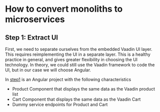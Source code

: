 # How to convert monoliths to microservices

## Step 1: Extract UI
First, we need to separate ourselves from the embedded Vaadin UI layer. This requires reimplementing the UI in a separate layer. This is a healthy practice in general, and gives greater flexibility in choosing the UI technology. In theory, we could still use the Vaadin framework to code the UI, but in our case we will choose Angular.

In [step1](step1) is an Angular project with the following characteristics
* Product Component that displays the same data as the Vaadin product list
* Cart Component that displays the same data as the Vaadin Cart
* Dummy service endpoints for Product and Cart



